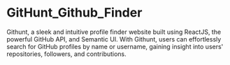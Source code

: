 # GitHunt_Github_Finder
Githunt, a sleek and intuitive profile finder website built using ReactJS, the powerful GitHub API, and Semantic UI. With Githunt, users can effortlessly search for GitHub profiles by name or username, gaining insight into users' repositories, followers, and contributions. 
